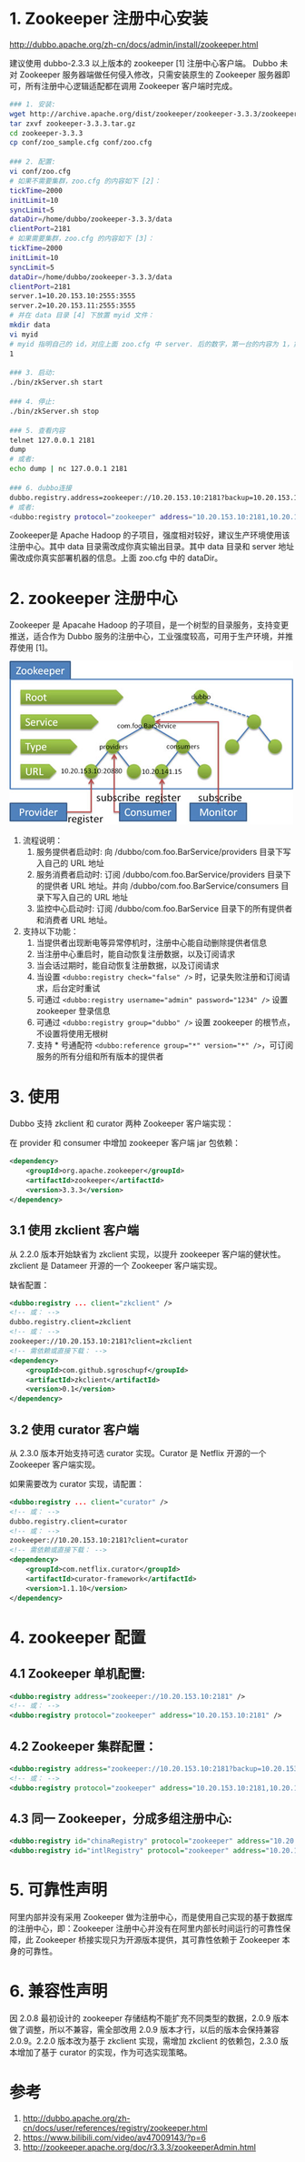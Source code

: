 # 1. Zookeeper 注册中心安装
http://dubbo.apache.org/zh-cn/docs/admin/install/zookeeper.html

建议使用 dubbo-2.3.3 以上版本的 zookeeper [1] 注册中心客户端。
Dubbo 未对 Zookeeper 服务器端做任何侵入修改，只需安装原生的 Zookeeper 服务器即可，所有注册中心逻辑适配都在调用 Zookeeper 客户端时完成。

```sh
### 1. 安装:
wget http://archive.apache.org/dist/zookeeper/zookeeper-3.3.3/zookeeper-3.3.3.tar.gz
tar zxvf zookeeper-3.3.3.tar.gz
cd zookeeper-3.3.3
cp conf/zoo_sample.cfg conf/zoo.cfg

### 2. 配置:
vi conf/zoo.cfg
# 如果不需要集群，zoo.cfg 的内容如下 [2]：
tickTime=2000
initLimit=10
syncLimit=5
dataDir=/home/dubbo/zookeeper-3.3.3/data
clientPort=2181
# 如果需要集群，zoo.cfg 的内容如下 [3]：
tickTime=2000
initLimit=10
syncLimit=5
dataDir=/home/dubbo/zookeeper-3.3.3/data
clientPort=2181
server.1=10.20.153.10:2555:3555
server.2=10.20.153.11:2555:3555
# 并在 data 目录 [4] 下放置 myid 文件：
mkdir data
vi myid
# myid 指明自己的 id，对应上面 zoo.cfg 中 server. 后的数字，第一台的内容为 1，第二台的内容为 2，内容如下：
1

### 3. 启动:
./bin/zkServer.sh start

### 4. 停止:
./bin/zkServer.sh stop

### 5. 查看内容
telnet 127.0.0.1 2181
dump
# 或者:
echo dump | nc 127.0.0.1 2181

### 6. dubbo连接
dubbo.registry.address=zookeeper://10.20.153.10:2181?backup=10.20.153.11:2181
# 或者:
<dubbo:registry protocol="zookeeper" address="10.20.153.10:2181,10.20.153.11:2181" />
```

Zookeeper是 Apache Hadoop 的子项目，强度相对较好，建议生产环境使用该注册中心。其中 data 目录需改成你真实输出目录。其中 data 目录和 server 地址需改成你真实部署机器的信息。上面 zoo.cfg 中的 dataDir。


# 2. zookeeper 注册中心
Zookeeper 是 Apacahe Hadoop 的子项目，是一个树型的目录服务，支持变更推送，适合作为 Dubbo 服务的注册中心，工业强度较高，可用于生产环境，并推荐使用 [1]。

![zookeeper.jpg](zookeeper.jpg)

1. 流程说明：
    1. 服务提供者启动时: 向 /dubbo/com.foo.BarService/providers 目录下写入自己的 URL 地址
    2. 服务消费者启动时: 订阅 /dubbo/com.foo.BarService/providers 目录下的提供者 URL 地址。并向 /dubbo/com.foo.BarService/consumers 目录下写入自己的 URL 地址
    3. 监控中心启动时: 订阅 /dubbo/com.foo.BarService 目录下的所有提供者和消费者 URL 地址。
2. 支持以下功能：
    1. 当提供者出现断电等异常停机时，注册中心能自动删除提供者信息
    2. 当注册中心重启时，能自动恢复注册数据，以及订阅请求
    3. 当会话过期时，能自动恢复注册数据，以及订阅请求
    4. 当设置 `<dubbo:registry check="false" />` 时，记录失败注册和订阅请求，后台定时重试
    5. 可通过 `<dubbo:registry username="admin" password="1234" />` 设置 zookeeper 登录信息
    6. 可通过 `<dubbo:registry group="dubbo" />` 设置 zookeeper 的根节点，不设置将使用无根树
    7. 支持 * 号通配符 `<dubbo:reference group="*" version="*" />`，可订阅服务的所有分组和所有版本的提供者

# 3. 使用

Dubbo 支持 zkclient 和 curator 两种 Zookeeper 客户端实现：

在 provider 和 consumer 中增加 zookeeper 客户端 jar 包依赖：

```xml
<dependency>
    <groupId>org.apache.zookeeper</groupId>
    <artifactId>zookeeper</artifactId>
    <version>3.3.3</version>
</dependency>
```

## 3.1 使用 zkclient 客户端

从 2.2.0 版本开始缺省为 zkclient 实现，以提升 zookeeper 客户端的健状性。zkclient 是 Datameer 开源的一个 Zookeeper 客户端实现。

缺省配置：
```xml
<dubbo:registry ... client="zkclient" />
<!-- 或： -->
dubbo.registry.client=zkclient
<!-- 或： -->
zookeeper://10.20.153.10:2181?client=zkclient
<!-- 需依赖或直接下载： -->
<dependency>
    <groupId>com.github.sgroschupf</groupId>
    <artifactId>zkclient</artifactId>
    <version>0.1</version>
</dependency>
```

## 3.2 使用 curator 客户端

从 2.3.0 版本开始支持可选 curator 实现。Curator 是 Netflix 开源的一个 Zookeeper 客户端实现。

如果需要改为 curator 实现，请配置：
```xml
<dubbo:registry ... client="curator" />
<!-- 或： -->
dubbo.registry.client=curator
<!-- 或： -->
zookeeper://10.20.153.10:2181?client=curator
<!-- 需依赖或直接下载： -->
<dependency>
    <groupId>com.netflix.curator</groupId>
    <artifactId>curator-framework</artifactId>
    <version>1.1.10</version>
</dependency>
```

# 4. zookeeper 配置

## 4.1 Zookeeper 单机配置:

```xml
<dubbo:registry address="zookeeper://10.20.153.10:2181" />
<!-- 或： -->
<dubbo:registry protocol="zookeeper" address="10.20.153.10:2181" />
```

## 4.2 Zookeeper 集群配置：

```xml
<dubbo:registry address="zookeeper://10.20.153.10:2181?backup=10.20.153.11:2181,10.20.153.12:2181" />
<!-- 或： -->
<dubbo:registry protocol="zookeeper" address="10.20.153.10:2181,10.20.153.11:2181,10.20.153.12:2181" />
```

## 4.3 同一 Zookeeper，分成多组注册中心:

```xml
<dubbo:registry id="chinaRegistry" protocol="zookeeper" address="10.20.153.10:2181" group="china" />
<dubbo:registry id="intlRegistry" protocol="zookeeper" address="10.20.153.10:2181" group="intl" />
```

# 5. 可靠性声明

阿里内部并没有采用 Zookeeper 做为注册中心，而是使用自己实现的基于数据库的注册中心，即：Zookeeper 注册中心并没有在阿里内部长时间运行的可靠性保障，此 Zookeeper 桥接实现只为开源版本提供，其可靠性依赖于 Zookeeper 本身的可靠性。

# 6. 兼容性声明

因 2.0.8 最初设计的 zookeeper 存储结构不能扩充不同类型的数据，2.0.9 版本做了调整，所以不兼容，需全部改用 2.0.9 版本才行，以后的版本会保持兼容 2.0.9。2.2.0 版本改为基于 zkclient 实现，需增加 zkclient 的依赖包，2.3.0 版本增加了基于 curator 的实现，作为可选实现策略。



# 参考

1. http://dubbo.apache.org/zh-cn/docs/user/references/registry/zookeeper.html
2. https://www.bilibili.com/video/av47009143/?p=6
3. http://zookeeper.apache.org/doc/r3.3.3/zookeeperAdmin.html